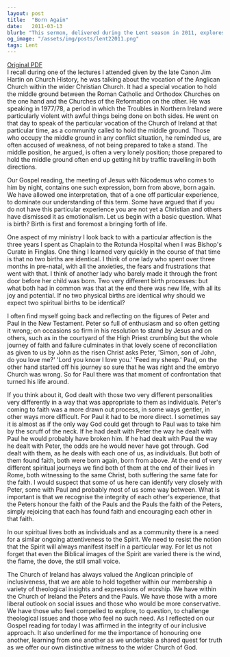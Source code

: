 ```yaml
---
layout: post
title:  "Born Again"
date:   2011-03-13
blurb: "This sermon, delivered during the Lent season in 2011, explores the concept of being 'born again' in the Christian faith. The speaker uses the examples of Peter and Paul from the New Testament to illustrate the varied and individual nature of spiritual birth. The sermon also emphasizes the importance of inclusiveness, respect for different theological perspectives, and the need for ongoing attentiveness to the Spirit in the Church of Ireland."
og_image: "/assets/img/posts/lent22011.png"
tags: Lent
---
```

[Original PDF](/assets/pdf/lent22011.pdf)    
I recall during one of the lectures I attended given by the late Canon Jim Hartin on Church History, he was talking about the vocation of the Anglican Church within the wider Christian Church. It had a special vocation to hold the middle ground between the Roman Catholic and Orthodox Churches on the one hand and the Churches of the Reformation on the other. He was speaking in 1977/78, a period in which the Troubles in Northern Ireland were particularly violent with awful things being done on both sides. He went on that day to speak of the particular vocation of the Church of Ireland at that particular time, as a community called to hold the middle ground. Those who occupy the middle ground in any conflict situation, he reminded us, are often accused of weakness, of not being prepared to take a stand. The middle position, he argued, is often a very lonely position; those prepared to hold the middle ground often end up getting hit by traffic travelling in both directions.

Our Gospel reading, the meeting of Jesus with Nicodemus who comes to him by night, contains one such expression, born from above, born again. We have allowed one interpretation, that of a one off particular experience, to dominate our understanding of this term. Some have argued that if you do not have this particular experience you are not yet a Christian and others have dismissed it as emotionalism. Let us begin with a basic question. What is birth? Birth is first and foremost a bringing forth of life.

One aspect of my ministry I look back to with a particular affection is the three years I spent as Chaplain to the Rotunda Hospital when I was Bishop's Curate in Finglas. One thing I learned very quickly in the course of that time is that no two births are identical. I think of one lady who spent over three months in pre-natal, with all the anxieties, the fears and frustrations that went with that. I think of another lady who barely made it through the front door before her child was born. Two very different birth processes: but what both had in common was that at the end there was new life, with all its joy and potential. If no two physical births are identical why should we expect two spiritual births to be identical?

I often find myself going back and reflecting on the figures of Peter and Paul in the New Testament. Peter so full of enthusiasm and so often getting it wrong; on occasions so firm in his resolution to stand by Jesus and on others, such as in the courtyard of the High Priest crumbling but the whole journey of faith and failure culminates in that lovely scene of reconciliation as given to us by John as the risen Christ asks Peter, 'Simon, son of John, do you love me?' 'Lord you know I love you.' 'Feed my sheep.' Paul, on the other hand started off his journey so sure that he was right and the embryo Church was wrong. So for Paul there was that moment of confrontation that turned his life around.

If you think about it, God dealt with those two very different personalities very differently in a way that was appropriate to them as individuals. Peter's coming to faith was a more drawn out process, in some ways gentler, in other ways more difficult. For Paul it had to be more direct. I sometimes say it is almost as if the only way God could get through to Paul was to take him by the scruff of the neck. If he had dealt with Peter the way he dealt with Paul he would probably have broken him. If he had dealt with Paul the way he dealt with Peter, the odds are he would never have got through. God dealt with them, as he deals with each one of us, as individuals. But both of them found faith, both were born again, born from above. At the end of very different spiritual journeys we find both of them at the end of their lives in Rome, both witnessing to the same Christ, both suffering the same fate for the faith. I would suspect that some of us here can identify very closely with Peter, some with Paul and probably most of us some way between. What is important is that we recognise the integrity of each other's experience, that the Peters honour the faith of the Pauls and the Pauls the faith of the Peters, simply rejoicing that each has found faith and encouraging each other in that faith.

In our spiritual lives both as individuals and as a community there is a need for a similar ongoing attentiveness to the Spirit. We need to resist the notion that the Spirit will always manifest itself in a particular way. For let us not forget that even the Biblical images of the Spirit are varied there is the wind, the flame, the dove, the still small voice.

The Church of Ireland has always valued the Anglican principle of inclusiveness, that we are able to hold together within our membership a variety of theological insights and expressions of worship. We have within the Church of Ireland the Peters and the Pauls. We have those with a more liberal outlook on social issues and those who would be more conservative. We have those who feel compelled to explore, to question, to challenge theological issues and those who feel no such need. As I reflected on our Gospel reading for today I was affirmed in the integrity of our inclusive approach. It also underlined for me the importance of honouring one another, learning from one another as we undertake a shared quest for truth as we offer our own distinctive witness to the wider Church of God.
